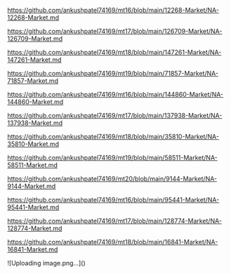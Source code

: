 <p><a href="https://github.com/ankushpatel74169/mt16/blob/main/12268-Market/NA-12268-Market.md">https://github.com/ankushpatel74169/mt16/blob/main/12268-Market/NA-12268-Market.md</a></p><p><a href="https://github.com/ankushpatel74169/mt17/blob/main/126709-Market/NA-126709-Market.md">https://github.com/ankushpatel74169/mt17/blob/main/126709-Market/NA-126709-Market.md</a></p><p><a href="https://github.com/ankushpatel74169/mt18/blob/main/147261-Market/NA-147261-Market.md">https://github.com/ankushpatel74169/mt18/blob/main/147261-Market/NA-147261-Market.md</a></p><p><a href="https://github.com/ankushpatel74169/mt19/blob/main/71857-Market/NA-71857-Market.md">https://github.com/ankushpatel74169/mt19/blob/main/71857-Market/NA-71857-Market.md</a></p><p><a href="https://github.com/ankushpatel74169/mt16/blob/main/144860-Market/NA-144860-Market.md">https://github.com/ankushpatel74169/mt16/blob/main/144860-Market/NA-144860-Market.md</a></p><p><a href="https://github.com/ankushpatel74169/mt17/blob/main/137938-Market/NA-137938-Market.md">https://github.com/ankushpatel74169/mt17/blob/main/137938-Market/NA-137938-Market.md</a></p><p><a href="https://github.com/ankushpatel74169/mt18/blob/main/35810-Market/NA-35810-Market.md">https://github.com/ankushpatel74169/mt18/blob/main/35810-Market/NA-35810-Market.md</a></p><p><a href="https://github.com/ankushpatel74169/mt19/blob/main/58511-Market/NA-58511-Market.md">https://github.com/ankushpatel74169/mt19/blob/main/58511-Market/NA-58511-Market.md</a></p><p><a href="https://github.com/ankushpatel74169/mt20/blob/main/9144-Market/NA-9144-Market.md">https://github.com/ankushpatel74169/mt20/blob/main/9144-Market/NA-9144-Market.md</a></p><p><a href="https://github.com/ankushpatel74169/mt16/blob/main/95441-Market/NA-95441-Market.md">https://github.com/ankushpatel74169/mt16/blob/main/95441-Market/NA-95441-Market.md</a></p><p><a href="https://github.com/ankushpatel74169/mt17/blob/main/128774-Market/NA-128774-Market.md">https://github.com/ankushpatel74169/mt17/blob/main/128774-Market/NA-128774-Market.md</a></p><p><a href="https://github.com/ankushpatel74169/mt18/blob/main/16841-Market/NA-16841-Market.md">https://github.com/ankushpatel74169/mt18/blob/main/16841-Market/NA-16841-Market.md</a></p>
![Uploading image.png…]()
